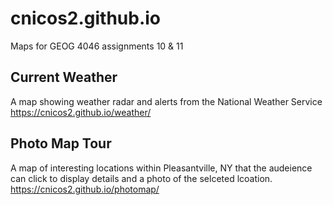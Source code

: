 # cnicos2.github.io
Maps for GEOG 4046 assignments 10 & 11

## Current Weather
A map showing weather radar and alerts from the National Weather Service
<https://cnicos2.github.io/weather/>

## Photo Map Tour
A map of interesting locations within Pleasantville, NY that the audeience can click to display details and a photo of the selceted lcoation. 
<https://cnicos2.github.io/photomap/>
